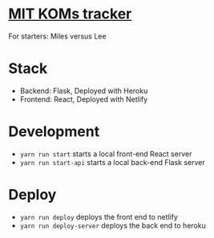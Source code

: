 # [MIT KOMs tracker](mit-koms.netlify.app)
For starters: Miles versus Lee


# Stack
* Backend: Flask, Deployed with Heroku
* Frontend: React, Deployed with Netlify

# Development
* `yarn run start` starts a local front-end React server
* `yarn run start-api` starts a local back-end Flask server

# Deploy
* `yarn run deploy` deploys the front end to netlify
* `yarn run deploy-server` deploys the back end to heroku
